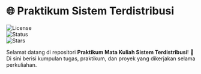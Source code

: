 # 🌐 Praktikum Sistem Terdistribusi

![License](https://img.shields.io/badge/license-MIT-blue.svg)  
![Status](https://img.shields.io/badge/status-active-brightgreen)  
![Stars](https://img.shields.io/github/stars/username/repo-name?style=social)

Selamat datang di repositori **Praktikum Mata Kuliah Sistem Terdistribusi**! 🚀  
Di sini berisi kumpulan tugas, praktikum, dan proyek yang dikerjakan selama perkuliahan.
